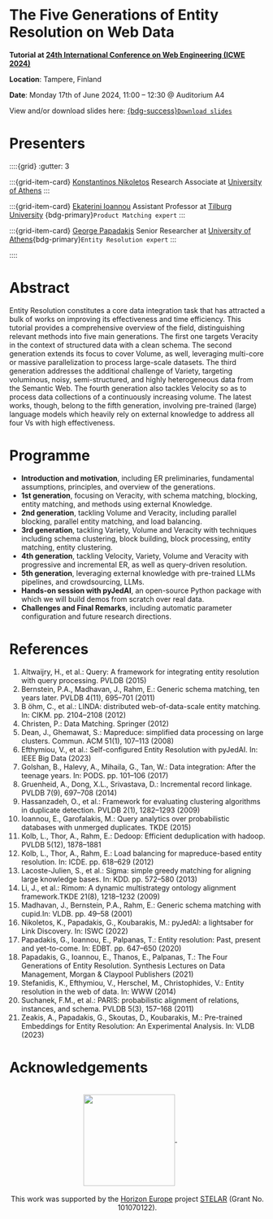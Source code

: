 The Five Generations of Entity Resolution on Web Data
=============



**Tutorial at [24th International Conference on Web Engineering (ICWE 2024)](https://icwe2024.webengineering.org)**


**Location**: Tampere, Finland

**Date**: Monday 17th of June 2024, 11:00 – 12:30 @ Auditorium A4

View and/or download slides here: [{bdg-success}`Download slides`](https://github.com/AI-team-UoA/pyJedAI/blob/main/docs/presentations/ICWE2024/5gER-Tutorial-Slides.pdf)


# Presenters


::::{grid}
:gutter: 3

:::{grid-item-card} [Konstantinos Nikoletos](https://nikoletos-k.github.io)
Research Associate at [University of Athens](https://en.uoa.gr)
:::

:::{grid-item-card} [Ekaterini Ioannou](https://www.tilburguniversity.edu/staff/ekaterini-ioannou)
Assistant Professor at [Tilburg University](https://www.tilburguniversity.edu)
{bdg-primary}`Product Matching expert`
:::

:::{grid-item-card} [George Papadakis](https://gpapadis.wordpress.com)
Senior Researcher at [University of Athens](https://en.uoa.gr){bdg-primary}`Entity Resolution expert`
:::

::::


# Abstract

Entity Resolution constitutes a core data integration task that has attracted a bulk of works on improving its effectiveness and time efficiency. This tutorial provides a comprehensive overview of the field, distinguishing relevant methods into five main generations. The first one targets Veracity in the context of structured data with a clean schema. The second generation extends its focus to cover Volume, as well, leveraging multi-core or massive parallelization to process large-scale datasets. The third generation addresses the additional challenge of Variety, targeting voluminous, noisy, semi-structured, and highly heterogeneous data from the Semantic Web. The fourth generation also tackles Velocity so as to process data collections of a continuously increasing volume. The latest works, though, belong to the fifth generation, involving pre-trained (large) language models which heavily rely on external knowledge to address all four Vs with high effectiveness.

# Programme

- **Introduction and motivation**, including ER preliminaries, fundamental assumptions, principles, and overview of the generations.
- **1st generation**, focusing on Veracity, with schema matching, blocking, entity matching, and methods using external Knowledge.
- **2nd generation**, tackling Volume and Veracity, including parallel blocking, parallel entity matching, and load balancing.
- **3rd generation**, tackling Variety, Volume and Veracity with techniques including schema clustering, block building, block processing, entity matching,
entity clustering.
- **4th generation**, tackling Velocity, Variety, Volume and Veracity with progressive and incremental ER, as well as query-driven resolution.
- **5th generation**, leveraging external knowledge with pre-trained LLMs pipelines, and crowdsourcing, LLMs.
- **Hands-on session with pyJedAI**, an open-source Python package with which we will build demos from scratch over real data.
- **Challenges and Final Remarks**, including automatic parameter configuration and future research directions.

# References

1. Altwaijry, H., et al.: Query: A framework for integrating entity resolution with query processing. PVLDB (2015)
2. Bernstein, P.A., Madhavan, J., Rahm, E.: Generic schema matching, ten years later. PVLDB 4(11), 695–701 (2011)
3. B ̈ohm, C., et al.: LINDA: distributed web-of-data-scale entity matching. In: CIKM. pp. 2104–2108 (2012)
4. Christen, P.: Data Matching. Springer (2012)
5. Dean, J., Ghemawat, S.: Mapreduce: simplified data processing on large clusters. Commun. ACM 51(1), 107–113 (2008)
6. Efthymiou, V., et al.: Self-configured Entity Resolution with pyJedAI. In: IEEE Big Data (2023)
7. Golshan, B., Halevy, A., Mihaila, G., Tan, W.: Data integration: After the teenage years. In: PODS. pp. 101–106 (2017)
8. Gruenheid, A., Dong, X.L., Srivastava, D.: Incremental record linkage. PVLDB 7(9), 697–708 (2014)
9. Hassanzadeh, O., et al.: Framework for evaluating clustering algorithms in duplicate detection. PVLDB 2(1), 1282–1293 (2009)
10. Ioannou, E., Garofalakis, M.: Query analytics over probabilistic databases with unmerged duplicates. TKDE (2015)
11. Kolb, L., Thor, A., Rahm, E.: Dedoop: Efficient deduplication with hadoop. PVLDB 5(12), 1878–1881
12. Kolb, L., Thor, A., Rahm, E.: Load balancing for mapreduce-based entity resolution. In: ICDE. pp. 618–629 (2012)
13. Lacoste-Julien, S., et al.: Sigma: simple greedy matching for aligning large knowledge bases. In: KDD. pp. 572–580 (2013)
14. Li, J., et al.: Rimom: A dynamic multistrategy ontology alignment framework.TKDE 21(8), 1218–1232 (2009)
15. Madhavan, J., Bernstein, P.A., Rahm, E.: Generic schema matching with cupid.In: VLDB. pp. 49–58 (2001)
16. Nikoletos, K., Papadakis, G., Koubarakis, M.: pyJedAI: a lightsaber for Link Discovery. In: ISWC (2022)
17. Papadakis, G., Ioannou, E., Palpanas, T.: Entity resolution: Past, present and yet-to-come. In: EDBT. pp. 647–650 (2020)
18. Papadakis, G., Ioannou, E., Thanos, E., Palpanas, T.: The Four Generations of Entity Resolution. Synthesis Lectures on Data Management, Morgan & Claypool
Publishers (2021)
19. Stefanidis, K., Efthymiou, V., Herschel, M., Christophides, V.: Entity resolution in the web of data. In: WWW (2014)
20. Suchanek, F.M., et al.: PARIS: probabilistic alignment of relations, instances, and schema. PVLDB 5(3), 157–168 (2011)
21. Zeakis, A., Papadakis, G., Skoutas, D., Koubarakis, M.: Pre-trained Embeddings for Entity Resolution: An Experimental Analysis. In: VLDB (2023)

# Acknowledgements

<div align="center">
  <br>
 <a href="https://stelar-project.eu">
  <img align="center" src="https://stelar-project.eu/wp-content/uploads/2022/08/Logo-Stelar-1-f.png" width=180/>
 </a> &nbsp;&nbsp;&nbsp;&nbsp;&nbsp;&nbsp;&nbsp;
 <!-- <a href="https://ec.europa.eu/info/index_en">
  <img align="left" src="https://upload.wikimedia.org/wikipedia/commons/thumb/b/b7/Flag_of_Europe.svg/1200px-Flag_of_Europe.svg.png" width=140/>
 </a> -->
 <br><br>
 This work was supported by the <a href="https://research-and-innovation.ec.europa.eu/funding/funding-opportunities/funding-programmes-and-open-calls/horizon-europe_en">Horizon Europe</a> project  <a href="https://stelar-project.eu">STELAR</a> (Grant No. 101070122).<br>
</div>
<br>
<br>